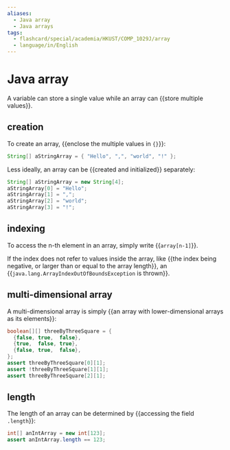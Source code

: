 ```yaml
---
aliases:
  - Java array
  - Java arrays
tags:
  - flashcard/special/academia/HKUST/COMP_1029J/array
  - language/in/English
---
```


# Java array

A variable can store a single value while an array can {{store multiple values}}. <!--SR:!2024-04-29,68,310-->

## creation

To create an array, {{enclose the multiple values in `{}`}}: <!--SR:!2024-10-15,183,310-->

```Java
String[] aStringArray = { "Hello", ",", "world", "!" };
```

Less ideally, an array can be {{created and initialized}} separately: <!--SR:!2024-04-22,62,310-->

```Java
String[] aStringArray = new String[4];
aStringArray[0] = "Hello";
aStringArray[1] = ",";
aStringArray[2] = "world";
aStringArray[3] = "!";
```

## indexing

To access the n-th element in an array, simply write {{`array[n-1]`}}. <!--SR:!2024-10-29,207,330-->

If the index does not refer to values inside the array, like {{the index being negative, or larger than or equal to the array length}}, an {{`java.lang.ArrayIndexOutOfBoundsException` is thrown}}. <!--SR:!2024-12-28,256,330!2024-04-20,61,310-->

## multi-dimensional array

A multi-dimensional array is simply {{an array with lower-dimensional arrays as its elements}}: <!--SR:!2024-04-21,62,310-->

```Java
boolean[][] threeByThreeSquare = {
  {false, true,  false},
  {true,  false, true},
  {false, true,  false},
};
assert threeByThreeSquare[0][1];
assert !threeByThreeSquare[1][1];
assert threeByThreeSquare[2][1];
```

## length

The length of an array can be determined by {{accessing the field `.length`}}: <!--SR:!2024-09-02,152,310-->

```Java
int[] anIntArray = new int[123];
assert anIntArray.length == 123;
```
